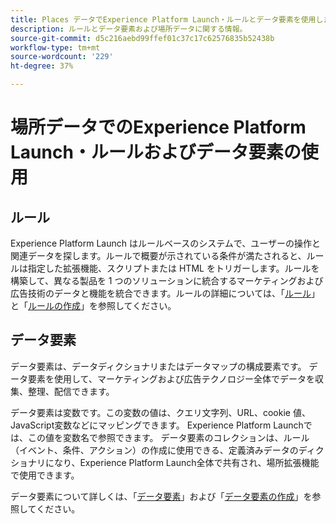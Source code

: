 ```yaml
---
title: Places データでExperience Platform Launch・ルールとデータ要素を使用します。
description: ルールとデータ要素および場所データに関する情報。
source-git-commit: d5c216aebd99ffef01c37c17c62576835b52438b
workflow-type: tm+mt
source-wordcount: '229'
ht-degree: 37%

---
```



# 場所データでのExperience Platform Launch・ルールおよびデータ要素の使用

## ルール

Experience Platform Launch はルールベースのシステムで、ユーザーの操作と関連データを探します。ルールで概要が示されている条件が満たされると、ルールは指定した拡張機能、スクリプトまたは HTML をトリガーします。ルールを構築して、異なる製品を 1 つのソリューションに統合するマーケティングおよび広告技術のデータと機能を統合できます。ルールの詳細については、「[ルール](https://experienceleague.adobe.com/docs/experience-platform/tags/ui/rules.html?lang=ja)」と「[ルールの作成](https://experienceleague.adobe.com/docs/experience-platform/tags/ui/rules.html?lang=ja#create-a-rule)」を参照してください。

## データ要素

データ要素は、データディクショナリまたはデータマップの構成要素です。 データ要素を使用して、マーケティングおよび広告テクノロジー全体でデータを収集、整理、配信できます。

データ要素は変数です。この変数の値は、クエリ文字列、URL、cookie 値、JavaScript変数などにマッピングできます。 Experience Platform Launchでは、この値を変数名で参照できます。 データ要素のコレクションは、ルール（イベント、条件、アクション）の作成に使用できる、定義済みデータのディクショナリになり、Experience Platform Launch全体で共有され、場所拡張機能で使用できます。

データ要素について詳しくは、「[データ要素](https://experienceleague.adobe.com/docs/experience-platform/tags/ui/data-elements.html?lang=ja)」および「[データ要素の作成](https://experienceleague.adobe.com/docs/experience-platform/tags/ui/data-elements.html?lang=ja#create-a-data-element)」を参照してください。

